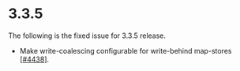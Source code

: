 

# 3.3.5

The following is the fixed issue for 3.3.5 release.

- Make write-coalescing configurable for write-behind map-stores [[#4438]](https://github.com/hazelcast/hazelcast/issues/4438).


